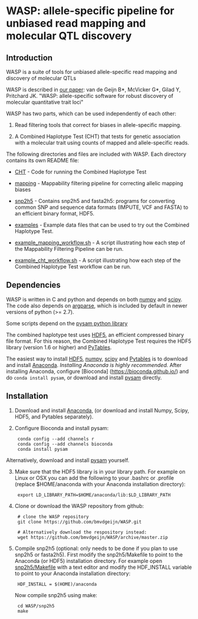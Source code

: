 # WASP: allele-specific pipeline for unbiased read mapping and molecular QTL discovery

## Introduction

WASP is a suite of tools for unbiased allele-specific read mapping and
discovery of molecular QTLs

WASP is described in
[our paper](http://biorxiv.org/content/early/2014/11/07/011221): van
de Geijn B\*, McVicker G\*, Gilad Y, Pritchard JK. "WASP:
allele-specific software for robust discovery of molecular
quantitative trait loci"

WASP has two parts, which can be used independently of each
other: 

1. Read filtering tools that correct for biases in allele-specific
   mapping. 

2. A Combined Haplotype Test (CHT) that tests for genetic association
   with a molecular trait using counts of mapped and allele-specific
   reads.

The following directories and files are included with WASP.
Each directory contains its own README file:

* [CHT](./CHT) - Code for running the Combined Haplotype Test

* [mapping](./mapping) - Mappability filtering pipeline for correcting allelic mapping biases

* [snp2h5](./snp2h5) - Contains snp2h5 and fasta2h5:  programs for converting
  common SNP and sequence data formats (IMPUTE, VCF and FASTA)
  to an efficient binary format, HDF5.

* [examples](./examples) - Example data files that can be used to try out the
  Combined Haplotype Test.

* [example_mapping_workflow.sh](./examples/example_mapping_workflow.sh) - A script illustrating
  how each step of the Mappability Filtering Pipeline can be run. 

* [example_cht_workflow.sh](./examples/example_cht_workflow.sh) - A script illustrating
  how each step of the Combined Haplotype Test workflow can be run.


## Dependencies

WASP is written in C and python and depends on both
[numpy](http://www.numpy.org) and [scipy](http://www.scipy.org).  The
code also depends on [argparse](https://code.google.com/p/argparse/),
which is included by default in newer versions of python (>= 2.7).

Some scripts depend on the
[pysam python library](https://github.com/pysam-developers/pysam)

The combined haplotype test uses
[HDF5](https://www.hdfgroup.org/HDF5/), an efficient
compressed binary file format.  For this reason, the Combined
Haplotype Test requires the HDF5 library
(version 1.6 or higher) and [PyTables](http://www.pytables.org/).

The easiest way to install [HDF5](https://www.hdfgroup.org/HDF5/),
[numpy](http://www.numpy.org), [scipy](http://scipy.org) and
[Pytables](http://www.pytables.org/) is to download and install
[Anaconda](http://continuum.io/downloads). *Installing Anaconda is
highly recommended.* After installing Anaconda, configure [Bioconda] (https://bioconda.github.io/)
and do `conda install pysam`, or download and install 
[pysam](https://github.com/pysam-developers/pysam) directly.


## Installation

1. Download and install [Anaconda](http://continuum.io/downloads),
(or download and install Numpy, Scipy, HDF5, and Pytables separately).

2. Configure Bioconda and install pysam:

		conda config --add channels r
		conda config --add channels bioconda
		conda install pysam
  Alternatively, download and install [pysam](https://github.com/pysam-developers/pysam)
  yourself.

3. Make sure that the HDF5 library is in your library path. For example 
on Linux or OSX you can add the following to your .bashrc or .profile (replace
$HOME/anaconda with your Anaconda installation directory):

		export LD_LIBRARY_PATH=$HOME/anaconda/lib:$LD_LIBRARY_PATH

4. Clone or download the WASP repository from github:

		# clone the WASP repository
		git clone https://github.com/bmvdgeijn/WASP.git

		# Alternatively download the respository instead:
		wget https://github.com/bmvdgeijn/WASP/archive/master.zip

5. Compile snp2h5 (optional: only needs to be done if you plan to use
snp2h5 or fasta2h5). First modify the snp2h5/Makefile to point to the
Anaconda (or HDF5) installation directory. For example open
[snp2h5/Makefile](snp2h5/Makefile) with a text editor and modify the
HDF_INSTALL variable to point to your Anaconda installation directory:

		HDF_INSTALL = $(HOME)/anaconda

	Now compile snp2h5 using make:

		cd WASP/snp2h5
		make


